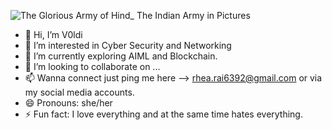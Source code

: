  ![The Glorious Army of Hind_ The Indian Army in Pictures](https://github.com/Volemort79219/Volemort79219/assets/126829312/a6e156e2-dc77-4b8c-8637-ba16f719bd19)


- 👋 Hi, I’m V0ldi
- 👀 I’m interested in Cyber Security and Networking
- 🌱 I’m currently exploring AIML and Blockchain.
- 💞️ I’m looking to collaborate on ...
- 📫 Wanna connect just ping me here --> rhea.rai6392@gmail.com or via my social media accounts.
- 😄 Pronouns: she/her
- ⚡ Fun fact: I love everything and at the same time hates everything.

<!---
Volemort79219/Volemort79219 is a ✨ special ✨ repository because its `README.md` (this file) appears on your GitHub profile.
You can click the Preview link to take a look at your changes.
--->
